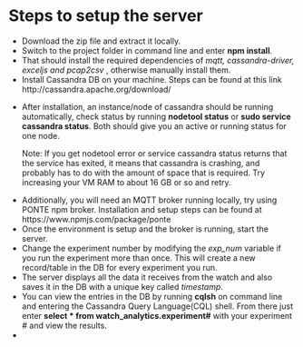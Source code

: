 <h1>Steps to setup the server</h1>
<ul>
    <li>Download the zip file and extract it locally.</li>
    <li>Switch to the project folder in command line and enter <strong>npm install</strong>.</li>
    <li>That should install the required dependencies of <em>mqtt, cassandra-driver, exceljs and pcap2csv</em> , otherwise manually install them.</li>
    <li>Install Cassandra DB on your machine. Steps can be found at this link http://cassandra.apache.org/download/</li>
    <li> <p>After installation, an instance/node of cassandra should be running automatically, check status by running
        <strong>nodetool status</strong> or <strong>sudo service cassandra status</strong>. Both should give you an active or running status for one node. </p>  
        <p>Note: If you get nodetool error or service cassandra status returns that the service has exited, it means that cassandra is crashing, and probably has to do with the amount of space that is required. Try increasing your VM RAM to about 16 GB or so and retry.</p>   
    </li>
    <li>Additionally, you will need an MQTT broker running locally, try using PONTE npm broker. Installation and setup steps can be found at https://www.npmjs.com/package/ponte</li>
    <li>Once the environment is setup and the broker is running, start the server.</li>
    <li>Change the experiment number by modifying the <em>exp_num</em> variable if you run the experiment more than once. This will create a new record/table in the DB for every experiment you run.</li>
    <li>The server displays all the data it receives from the watch and also saves it in the DB with a unique key called <em>timestamp</em>.</li>
    <li>You can view the entries in the DB by running <strong>cqlsh</strong> on command line and entering the Cassandra Query Language(CQL) shell. From there just enter <strong>select * from watch_analytics.experiment#</strong> with your experiment # and view the results.</li>
    <li></li>
</ul>
